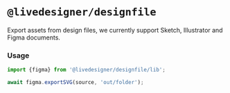 # `@livedesigner/designfile`

Export assets from design files, we currently support Sketch, Illustrator and Figma documents.

### Usage

```js
import {figma} from '@livedesigner/designfile/lib';

await figma.exportSVG(source, 'out/folder');
```
